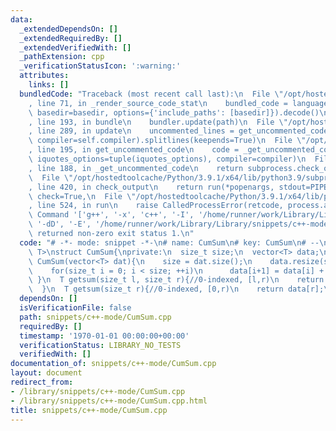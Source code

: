 ```yaml
---
data:
  _extendedDependsOn: []
  _extendedRequiredBy: []
  _extendedVerifiedWith: []
  _pathExtension: cpp
  _verificationStatusIcon: ':warning:'
  attributes:
    links: []
  bundledCode: "Traceback (most recent call last):\n  File \"/opt/hostedtoolcache/Python/3.9.1/x64/lib/python3.9/site-packages/onlinejudge_verify/documentation/build.py\"\
    , line 71, in _render_source_code_stat\n    bundled_code = language.bundle(stat.path,\
    \ basedir=basedir, options={'include_paths': [basedir]}).decode()\n  File \"/opt/hostedtoolcache/Python/3.9.1/x64/lib/python3.9/site-packages/onlinejudge_verify/languages/cplusplus.py\"\
    , line 193, in bundle\n    bundler.update(path)\n  File \"/opt/hostedtoolcache/Python/3.9.1/x64/lib/python3.9/site-packages/onlinejudge_verify/languages/cplusplus_bundle.py\"\
    , line 289, in update\n    uncommented_lines = get_uncommented_code(path, iquotes=self.iquotes,\
    \ compiler=self.compiler).splitlines(keepends=True)\n  File \"/opt/hostedtoolcache/Python/3.9.1/x64/lib/python3.9/site-packages/onlinejudge_verify/languages/cplusplus_bundle.py\"\
    , line 195, in get_uncommented_code\n    code = _get_uncommented_code(path.resolve(),\
    \ iquotes_options=tuple(iquotes_options), compiler=compiler)\n  File \"/opt/hostedtoolcache/Python/3.9.1/x64/lib/python3.9/site-packages/onlinejudge_verify/languages/cplusplus_bundle.py\"\
    , line 188, in _get_uncommented_code\n    return subprocess.check_output(command)\n\
    \  File \"/opt/hostedtoolcache/Python/3.9.1/x64/lib/python3.9/subprocess.py\"\
    , line 420, in check_output\n    return run(*popenargs, stdout=PIPE, timeout=timeout,\
    \ check=True,\n  File \"/opt/hostedtoolcache/Python/3.9.1/x64/lib/python3.9/subprocess.py\"\
    , line 524, in run\n    raise CalledProcessError(retcode, process.args,\nsubprocess.CalledProcessError:\
    \ Command '['g++', '-x', 'c++', '-I', '/home/runner/work/Library/Library', '-fpreprocessed',\
    \ '-dD', '-E', '/home/runner/work/Library/Library/snippets/c++-mode/CumSum.cpp']'\
    \ returned non-zero exit status 1.\n"
  code: "# -*- mode: snippet -*-\n# name: CumSum\n# key: CumSum\n# --\ntemplate<typename\
    \ T>\nstruct CumSum{\nprivate:\n  size_t size;\n  vector<T> data;\npublic:\n \
    \ CumSum(vector<T> dat){\n    size = dat.size();\n    data.resize(size+1,0);\n\
    \    for(size_t i = 0; i < size; ++i)\n      data[i+1] = data[i] + dat[i];\n \
    \ }\n  T getsum(size_t l, size_t r){//0-indexed, [l,r)\n    return data[r] - data[l];\n\
    \  }\n  T getsum(size_t r){//0-indexed, [0,r)\n    return data[r];\n  }\n};\n"
  dependsOn: []
  isVerificationFile: false
  path: snippets/c++-mode/CumSum.cpp
  requiredBy: []
  timestamp: '1970-01-01 00:00:00+00:00'
  verificationStatus: LIBRARY_NO_TESTS
  verifiedWith: []
documentation_of: snippets/c++-mode/CumSum.cpp
layout: document
redirect_from:
- /library/snippets/c++-mode/CumSum.cpp
- /library/snippets/c++-mode/CumSum.cpp.html
title: snippets/c++-mode/CumSum.cpp
---
```

